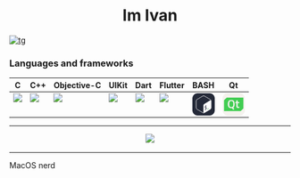 <h1 align="center">Im Ivan</h1>


[![tg](https://img.shields.io/badge/My%20telegram-blue?style=for-the-badge&logo=telegram&logoColor=white)](https://t.me/Evan_Matthew)

### Languages and frameworks
| C | C++ | Objective-C | UIKit | Dart | Flutter | BASH  | Qt  |
|---|-----|-------------|-------|------|---------|-------|-------|
| <img height="40" align="left" src="https://skillicons.dev/icons?i=c"/> | <img height="40" align="left" src="https://skillicons.dev/icons?i=cpp"/> | <img height="40" align="left" src="https://icon.icepanel.io/Technology/svg/Objective-C.svg"/> | <img height="40" align="left" src="https://github.com/tandpfun/skill-icons/blob/main/icons/Apple-Dark.svg"/> | <img height="40" align="left" src="https://skillicons.dev/icons?i=dart"/> | <img height="40" align="left" src="https://skillicons.dev/icons?i=flutter"/> | <img height="40" align="left" src="https://github.com/tandpfun/skill-icons/blob/main/icons/Bash-Dark.svg"/> | <img height="40" align="left" src="https://raw.githubusercontent.com/tandpfun/skill-icons/65dea6c4eaca7da319e552c09f4cf5a9a8dab2c8/icons/QT-Light.svg"/> |




---

<p align="center">
    <picture>
        <img src="https://github-readme-stats.vercel.app/api/top-langs/?username=ivankoskov&theme=tokyonight&show_icons=true&hide_border=true&layout=compact&card_width=800" />

</p>

---


  <p>
      MacOS nerd
  </p>

